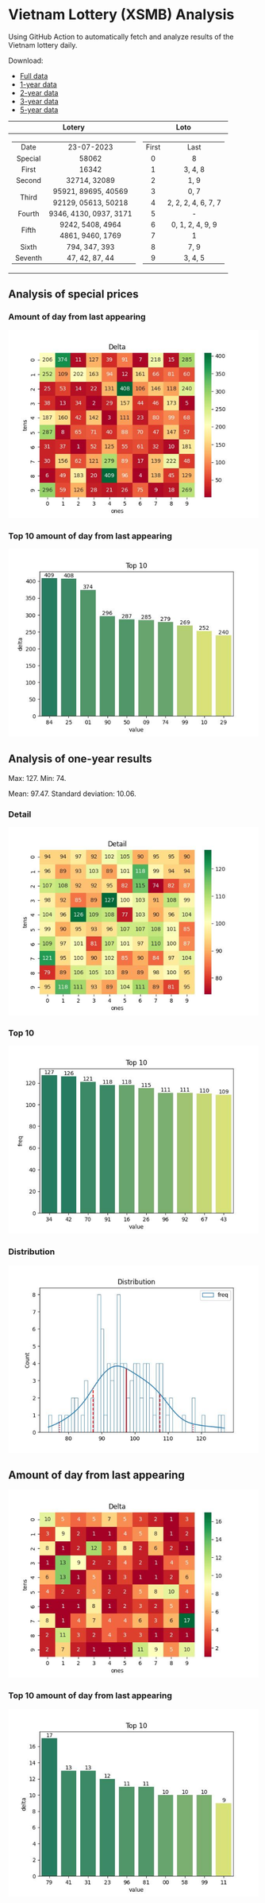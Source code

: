 # Vietnam Lottery (XSMB) Analysis

Using GitHub Action to automatically fetch and analyze results of the Vietnam lottery daily.

Download:

* [Full data](https://raw.githubusercontent.com/khiemdoan/vietnam-lottery-xsmb-analysis/main/results/xsmb.csv)
* [1-year data](https://raw.githubusercontent.com/khiemdoan/vietnam-lottery-xsmb-analysis/main/results/xsmb_1_year.csv)
* [2-year data](https://raw.githubusercontent.com/khiemdoan/vietnam-lottery-xsmb-analysis/main/results/xsmb_2_year.csv)
* [3-year data](https://raw.githubusercontent.com/khiemdoan/vietnam-lottery-xsmb-analysis/main/results/xsmb_3_year.csv)
* [5-year data](https://raw.githubusercontent.com/khiemdoan/vietnam-lottery-xsmb-analysis/main/results/xsmb_5_year.csv)

| Lotery      | Loto |
| :-----------: | :-----------: |
| <table><tr><td>Date</td><td>23-07-2023</td></tr><tr><td>Special</td><td>58062</td></tr><tr><td>First</td><td>16342</td></tr><tr><td>Second</td><td>32714, 32089</td></tr><tr><td rowspan="2">Third</td><td>95921, 89695, 40569</td></tr><tr><td>92129, 05613, 50218</td></tr><tr><td>Fourth</td><td>9346, 4130, 0937, 3171</td></tr><tr><td rowspan="2">Fifth</td><td>9242, 5408, 4964</td></tr><tr><td>4861, 9460, 1769</td></tr><tr><td>Sixth</td><td>794, 347, 393</td></tr><tr><td>Seventh</td><td>47, 42, 87, 44</td></tr></table> | <table><tr><td>First</td><td>Last</td></tr><tr><td>0</td><td>8</td></tr><tr><td>1</td><td>3, 4, 8</td></tr><tr><td>2</td><td>1, 9</td></tr><tr><td>3</td><td>0, 7</td></tr><tr><td>4</td><td>2, 2, 2, 4, 6, 7, 7</td></tr><tr><td>5</td><td>-</td></tr><tr><td>6</td><td>0, 1, 2, 4, 9, 9</td></tr><tr><td>7</td><td>1</td></tr><tr><td>8</td><td>7, 9</td></tr><tr><td>9</td><td>3, 4, 5</td></tr></table> |


<h2>Analysis of special prices</h2>

<h3>Amount of day from last appearing</h3>

![Delta](images/special_delta.jpg)

<h3>Top 10 amount of day from last appearing</h3>

![Delta top 10](images/special_delta_top_10.jpg)

<h2>Analysis of one-year results</h2>

Max: 127. Min: 74.

Mean: 97.47. Standard deviation: 10.06.

<h3>Detail</h3>

![Detail](images/heatmap.jpg)

<h3>Top 10</h3>

![Top 10](images/top-10.jpg)

<h3>Distribution</h3>

![Distribution](images/distribution.jpg)

<h2>Amount of day from last appearing</h2>

![Delta](images/delta.jpg)

<h3>Top 10 amount of day from last appearing</h3>

![Delta top 10](images/delta_top_10.jpg)